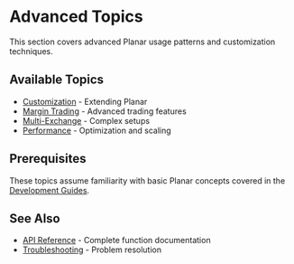 # Advanced Topics

This section covers advanced Planar usage patterns and customization techniques.

## Available Topics

- [Customization](../customizations/customizations.md) - Extending Planar
- [Margin Trading](#margin-trading) - Advanced trading features
- [Multi-Exchange](#multi-exchange) - Complex setups
- [Performance](#performance) - Optimization and scaling

## Prerequisites

These topics assume familiarity with basic Planar concepts covered in the [Development Guides](../guides/index.md).

## See Also

- [API Reference](../reference/index.md) - Complete function documentation
- [Troubleshooting](../troubleshooting/index.md) - Problem resolution